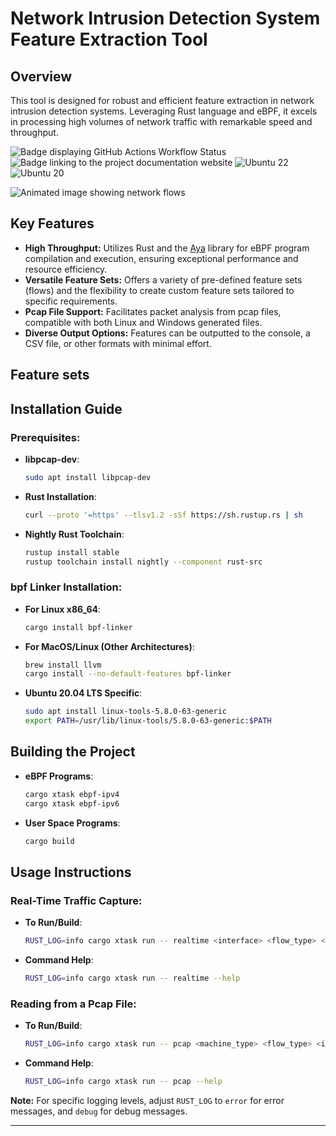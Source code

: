 # Network Intrusion Detection System Feature Extraction Tool

## Overview

This tool is designed for robust and efficient feature extraction in network intrusion detection systems. Leveraging Rust language and eBPF, it excels in processing high volumes of network traffic with remarkable speed and throughput.

![Badge displaying GitHub Actions Workflow Status](https://img.shields.io/github/actions/workflow/status/matissecallewaert/nids-feature-extraction-tool/rust.yml?logo=github) ![Badge linking to the project documentation website](https://img.shields.io/website?url=https%3A%2F%2Fmatissecallewaert.github.io%2Fnids-feature-extraction-tool&label=Documentation) ![Ubuntu 22](https://img.shields.io/badge/Tested%20on%20ubuntu%2022-purple?logo=ubuntu) ![Ubuntu 20](https://img.shields.io/badge/Tested%20on%20ubuntu%2020-purple?logo=ubuntu)

![Animated image showing network flows](flows.gif)

## Key Features

- **High Throughput:** Utilizes Rust and the [Aya](https://aya-rs.dev/) library for eBPF program compilation and execution, ensuring exceptional performance and resource efficiency.
- **Versatile Feature Sets:** Offers a variety of pre-defined feature sets (flows) and the flexibility to create custom feature sets tailored to specific requirements.
- **Pcap File Support:** Facilitates packet analysis from pcap files, compatible with both Linux and Windows generated files.
- **Diverse Output Options:** Features can be outputted to the console, a CSV file, or other formats with minimal effort.

## Feature sets



## Installation Guide

### Prerequisites:
- **libpcap-dev**:
  ```sh
  sudo apt install libpcap-dev
  ```
- **Rust Installation**:
  ```bash
  curl --proto '=https' --tlsv1.2 -sSf https://sh.rustup.rs | sh
  ```
- **Nightly Rust Toolchain**:
  ```bash
  rustup install stable
  rustup toolchain install nightly --component rust-src
  ```

### bpf Linker Installation:
- **For Linux x86_64**:
  ```bash
  cargo install bpf-linker
  ```
- **For MacOS/Linux (Other Architectures)**:
  ```bash
  brew install llvm
  cargo install --no-default-features bpf-linker
  ```
- **Ubuntu 20.04 LTS Specific**:
  ```bash
  sudo apt install linux-tools-5.8.0-63-generic
  export PATH=/usr/lib/linux-tools/5.8.0-63-generic:$PATH
  ```

## Building the Project

- **eBPF Programs**:
  ```bash
  cargo xtask ebpf-ipv4
  cargo xtask ebpf-ipv6
  ```
- **User Space Programs**:
  ```bash
  cargo build
  ```

## Usage Instructions

### Real-Time Traffic Capture:
- **To Run/Build**:
  ```bash
  RUST_LOG=info cargo xtask run -- realtime <interface> <flow_type> <flow_lifetime_sec> <output_method> [output_path] [dump_interval_sec]
  ```
- **Command Help**:
  ```bash
  RUST_LOG=info cargo xtask run -- realtime --help
  ```

### Reading from a Pcap File:
- **To Run/Build**:
  ```bash
  RUST_LOG=info cargo xtask run -- pcap <machine_type> <flow_type> <input_path> <output_method> [output_path]
  ```
- **Command Help**:
  ```bash
  RUST_LOG=info cargo xtask run -- pcap --help
  ```

**Note:** For specific logging levels, adjust `RUST_LOG` to `error` for error messages, and `debug` for debug messages.

---